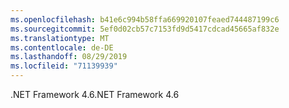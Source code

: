 ```yaml
---
ms.openlocfilehash: b41e6c994b58ffa669920107feaed744487199c6
ms.sourcegitcommit: 5ef0d02cb57c7153fd9d5417cdcad45665af832e
ms.translationtype: MT
ms.contentlocale: de-DE
ms.lasthandoff: 08/29/2019
ms.locfileid: "71139939"
---
```

<span data-ttu-id="f9bb9-101">.NET Framework 4.6</span><span class="sxs-lookup"><span data-stu-id="f9bb9-101">.NET Framework 4.6</span></span>